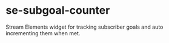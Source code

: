 # se-subgoal-counter
Stream Elements widget for tracking subscriber goals and auto incrementing them when met.
